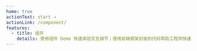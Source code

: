```yaml
---
home: true
actionText: start →
actionLink: /component/
features:
  - title: 组件
    details: 使用组件 Demo 快速体验交互细节；使用前端框架封装的代码帮助工程师快速开发。
---
```

